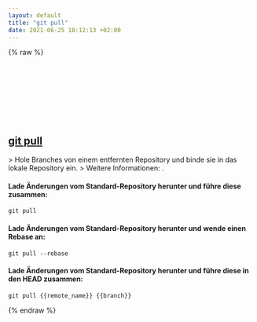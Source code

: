 ```yaml
---
layout: default
title: "git pull"
date: 2021-06-25 18:12:13 +02:00
---
```

{% raw %}
<h2 id="git-pull">
  <a href="/de/common/git-pull.html">git pull</a> <a href="#git-pull"><svg class="icon">
    <use href="/assets/images/unicode_sprite.svg#link" />
  </svg></a>
</h2>
> Hole Branches von einem entfernten Repository und binde sie in das lokale Repository ein.
> Weitere Informationen: <https://git-scm.com/docs/git-pull>.

#### Lade Änderungen vom Standard-Repository herunter und führe diese zusammen:
```shell
git pull
```
#### Lade Änderungen vom Standard-Repository herunter und wende einen Rebase an:
```shell
git pull --rebase
```
#### Lade Änderungen vom Standard-Repository herunter und führe diese in den HEAD zusammen:
```shell
git pull {{remote_name}} {{branch}}
```
{% endraw %}